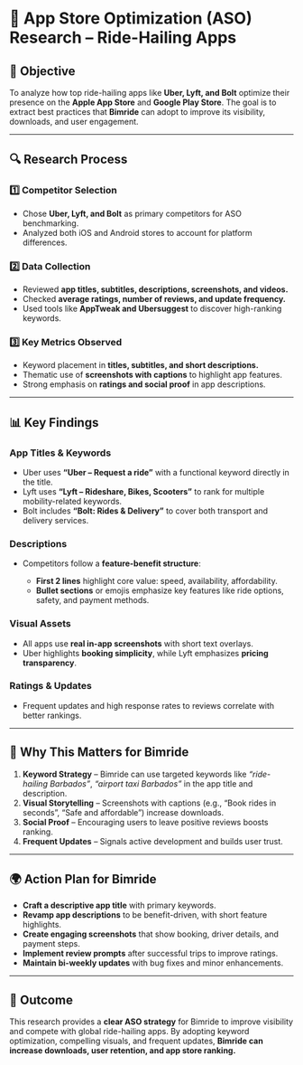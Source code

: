 # 📱 App Store Optimization (ASO) Research – Ride-Hailing Apps

## 🎯 Objective

To analyze how top ride-hailing apps like **Uber, Lyft, and Bolt** optimize their presence on the **Apple App Store** and **Google Play Store**. The goal is to extract best practices that **Bimride** can adopt to improve its visibility, downloads, and user engagement.

---

## 🔍 Research Process

### 1️⃣ Competitor Selection

* Chose **Uber, Lyft, and Bolt** as primary competitors for ASO benchmarking.
* Analyzed both iOS and Android stores to account for platform differences.

### 2️⃣ Data Collection

* Reviewed **app titles, subtitles, descriptions, screenshots, and videos.**
* Checked **average ratings, number of reviews, and update frequency.**
* Used tools like **AppTweak and Ubersuggest** to discover high-ranking keywords.

### 3️⃣ Key Metrics Observed

* Keyword placement in **titles, subtitles, and short descriptions.**
* Thematic use of **screenshots with captions** to highlight app features.
* Strong emphasis on **ratings and social proof** in app descriptions.

---

## 📊 Key Findings

### App Titles & Keywords

* Uber uses **“Uber – Request a ride”** with a functional keyword directly in the title.
* Lyft uses **“Lyft – Rideshare, Bikes, Scooters”** to rank for multiple mobility-related keywords.
* Bolt includes **“Bolt: Rides & Delivery”** to cover both transport and delivery services.

### Descriptions

* Competitors follow a **feature-benefit structure**:

  * **First 2 lines** highlight core value: speed, availability, affordability.
  * **Bullet sections** or emojis emphasize key features like ride options, safety, and payment methods.

### Visual Assets

* All apps use **real in-app screenshots** with short text overlays.
* Uber highlights **booking simplicity**, while Lyft emphasizes **pricing transparency**.

### Ratings & Updates

* Frequent updates and high response rates to reviews correlate with better rankings.

---

## 🧠 Why This Matters for Bimride

1. **Keyword Strategy** – Bimride can use targeted keywords like *“ride-hailing Barbados”*, *“airport taxi Barbados”* in the app title and description.
2. **Visual Storytelling** – Screenshots with captions (e.g., “Book rides in seconds”, “Safe and affordable”) increase downloads.
3. **Social Proof** – Encouraging users to leave positive reviews boosts ranking.
4. **Frequent Updates** – Signals active development and builds user trust.

---

## 🌍 Action Plan for Bimride

* **Craft a descriptive app title** with primary keywords.
* **Revamp app descriptions** to be benefit-driven, with short feature highlights.
* **Create engaging screenshots** that show booking, driver details, and payment steps.
* **Implement review prompts** after successful trips to improve ratings.
* **Maintain bi-weekly updates** with bug fixes and minor enhancements.

---

## 📌 Outcome

This research provides a **clear ASO strategy** for Bimride to improve visibility and compete with global ride-hailing apps. By adopting keyword optimization, compelling visuals, and frequent updates, **Bimride can increase downloads, user retention, and app store ranking.**
